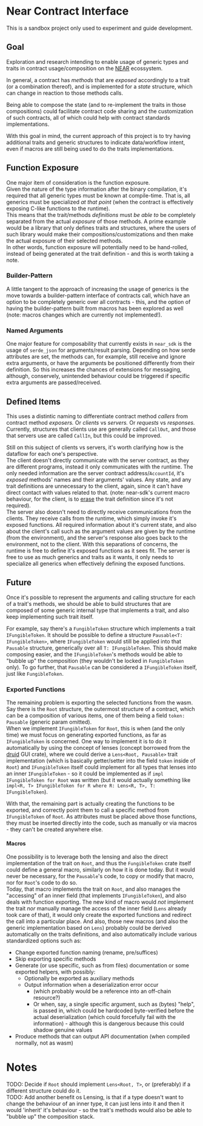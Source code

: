 # Near Contract Interface

This is a sandbox project only used to experiment and guide development.

## Goal

Exploration and research intending to enable usage of generic types and traits in contract usage/composition on the [NEAR](https://near.org/) ecossystem. 

In general, a contract has _methods_ that are _exposed_ accordingly to a trait (or a combination thereof), and is implemented for a _state_ structure, which can change in reaction to those methods calls.

Being able to compose the state (and to re-implement the traits in those compositions) could facilitate contract code sharing and the customization of such contracts, all of which could help with contract standards implementations.

With this goal in mind, the current approach of this project is to try having additional traits and generic structures to indicate data/workflow intent, even if macros are still being used to do the traits implementations.

## Function Exposure

One major item of consideration is the function exposure.  
Given the nature of the type information after the binary compilation, it's required that all generic types must be known at compile-time. That is, all generics must be specialized _at that point_ (when the contract is effectively exposing C-like functions to the runtime).  
This means that the trait/methods _definitions_ must _be able to_ be completely separated from the actual _exposure_ of those methods. A prime example would be a library that only defines traits and structures, where the users of such library would make their compositions/customizations and then make the actual exposure of their selected methods.  
In other words, function exposure will potentially need to be hand-rolled, instead of being generated at the trait definition - and this is worth taking a note.

### Builder-Pattern

A little tangent to the approach of increasing the usage of generics is the move towards a builder-pattern interface of contracts call, which have an option to be completely generic over all contracts - this, and the option of having the builder-pattern built from macros has been explored as well (note: macros changes which are currently not implemented!).

### Named Arguments

One major feature for composability that currently exists in `near_sdk` is the usage of `serde_json` for arguments/result parsing. Depending on how serde attributes are set, the methods can, for example, still receive and ignore extra arguments, or have the arguments be positioned differently from their definition. So this increases the chances of extensions for messaging, although, conservely, unintended behaviour could be triggered if specific extra arguments are passed/received.

## Defined Items

This uses a distintic naming to differentiate contract method _callers_ from contract method _exposers._ Or _clients_ vs _servers._ Or _requests_ vs _responses._ Currently, structures that clients use are generally called `CallOut`, and those that servers use are called `CallIn`, but this could be improved.

Still on this subject of clients vs servers, it's worth clarifying how is the dataflow for each one's perspective.  
The client doesn't directly communicate with the server contract, as they are different programs, instead it only communicates with the runtime. The only needed information are the server contract address/`AccountId`, it's _exposed_ methods' names and their arguments' values. Any state, and any trait definitions are unnecessary to the client, again, since it can't have direct contact with values related to that. (note: near-sdk's current macro behaviour, for the client, is to [erase](https://github.com/near/near-sdk-rs/issues/287) the trait definition since it's not required).  
The server also doesn't need to directly receive communications from the clients. They receive calls from the runtime, which simply invoke it's exposed functions. All required information about it's current state, and also about the client's call such as the argument values are given by the runtime (from the environment), and the server's response also goes back to the environment, not to the client. With this separations of concerns, the runtime is free to define it's exposed functions as it sees fit. The server is free to use as much generics and traits as it wants, it only needs to specialize all generics when effectively defining the exposed functions.

## Future

Once it's possible to represent the arguments and calling structure for each of a trait's methods, we should be able to build structures that are composed of some generic internal type that implements a trait, and also keep implementing such trait itself.  

For example, say there's a `FungibleToken` structure which implements a trait `IFungibleToken`. It should be possible to define a structure `Pausable<T: IFungibleToken>`, where `IFungibleToken` would still be applied into that `Pausable` structure, generically over all `T: IFungibleToken`. This should make composing easier, and the `IFungibleToken`'s methods would be able to "bubble up" the composition (they wouldn't be locked in `FungibleToken` only). To go further, that `Pausable` can be considered a `IFungibleToken` itself, just like `FungibleToken`.

### Exported Functions

The remaining problem is exporting the selected functions from the wasm.  
Say there is the `Root` structure, the outermost structure of a contract, which can be a composition of various items, one of them being a field `token: Pausable` (generic param omitted).  
When we implement `IFungibleToken` for `Root`, this is when (and the only time) we must focus on generating exported functions, as far as `IFungibleToken` is concerned. One way to implement it is to do it automatically by using the concept of lenses (concept borrowed from the [druid](https://linebender.org/druid/lens.html) GUI crate), where we could derive a `Lens<Root, Pausable>` trait implementation (which is basically getter/setter into the field `token` inside of `Root`) and `IFungibleToken` itself could implement for all types that lenses into an inner `IFungibleToken` - so it could be implemented as if `impl IFungibleToken for Root` was written (but it would actually something like `impl<R, T> IFungibleToken for R where R: Lens<R, T>, T: IFungibleToken`).  

With that, the remaining part is actually creating the functions to be exported, and correctly point them to call a specific method from `IFungibleToken` of `Root`. As attributes must be placed above those functions, they must be inserted directly into the code, such as manually or via macros - they can't be created anywhere else.

#### Macros

One possibility is to leverage both the lensing and also the direct implementation of the trait on `Root`, and thus the `FungibleToken` crate itself could define a general macro, similarly on how it is done today. But it would never be necessary, for the `Pausable`'s code, to copy or modify that macro, nor for `Root`'s code to do so.  
Today, that macro implements the trait on `Root`, and also manages the "accessing" of an inner field (that implements `IFungibleToken`), and also deals with function exporting. The new kind of macro would _not_ implement the trait _nor_ manually manage the access of the inner field (`Lens` already took care of that), it would only create the exported functions and redirect the call into a particular place. And also, those new macros (and also the generic implementation based on `Lens`) probably could be derived automatically on the traits definitions, and also automatically include various standardized options such as:
- Change exported function naming (rename, pre/suffices)
- Skip exporting specific methods
- Generate (or use specific, such as from files) documentation or some exported helpers, with possibly:
  - Optionally be exported as auxiliary methods 
  - Output information when a deserialization error occur
    - (which probably would be a reference into an off-chain resource?)
    - Or when, say, a single specific argument, such as (bytes) "help", is passed in, 
    which could be hardcoded byte-verified before the actual deserialization (which could forcefully fail with the information) - although this is dangerous because this could shadow genuine values
- Produce methods that can output API documentation (when compiled normally, not as wasm)

# Notes

TODO: Decide if `Root` should implement `Lens<Root, T>`, or (preferably) if a different structure could do it.  
TODO: Add another benefit os Lensing, is that if a type doesn't want to change the behaviour of an inner type, it can just lens into it and then it would 'inherit' it's behaviour - so the trait's methods would also be able to "bubble up" the composition stack.
